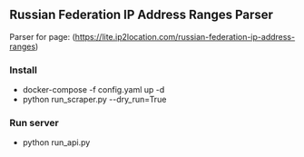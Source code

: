 ## Russian Federation IP Address Ranges Parser

Parser for page: (https://lite.ip2location.com/russian-federation-ip-address-ranges)

### Install
- docker-compose -f config.yaml up -d
- python run_scraper.py --dry_run=True

### Run server
- python run_api.py
